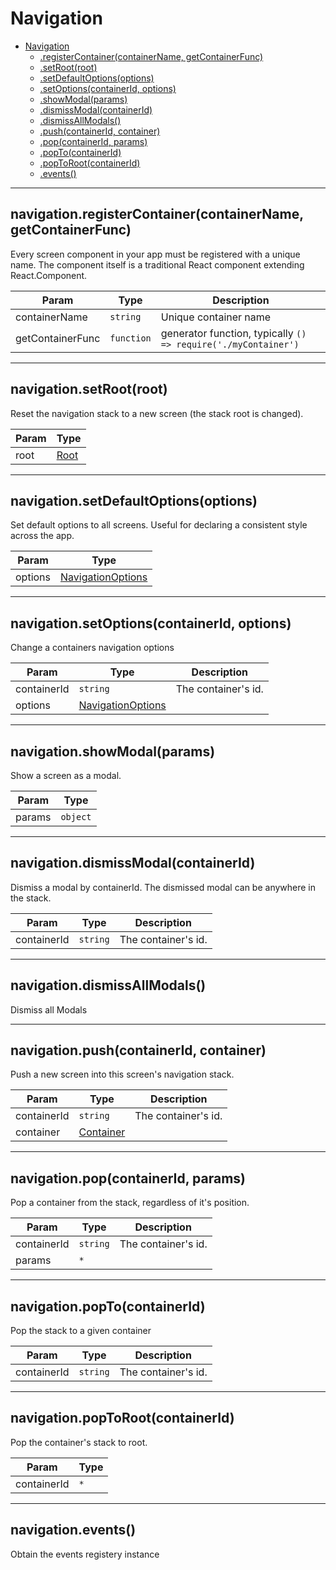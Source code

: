 <a name="Navigation"></a>

# Navigation

* [Navigation](#Navigation)
    * [.registerContainer(containerName, getContainerFunc)](#Navigation+registerContainer)
    * [.setRoot(root)](#Navigation+setRoot)
    * [.setDefaultOptions(options)](#Navigation+setDefaultOptions)
    * [.setOptions(containerId, options)](#Navigation+setOptions)
    * [.showModal(params)](#Navigation+showModal)
    * [.dismissModal(containerId)](#Navigation+dismissModal)
    * [.dismissAllModals()](#Navigation+dismissAllModals)
    * [.push(containerId, container)](#Navigation+push)
    * [.pop(containerId, params)](#Navigation+pop)
    * [.popTo(containerId)](#Navigation+popTo)
    * [.popToRoot(containerId)](#Navigation+popToRoot)
    * [.events()](#Navigation+events)


* * *

<a name="Navigation+registerContainer"></a>

## navigation.registerContainer(containerName, getContainerFunc)
Every screen component in your app must be registered with a unique name. The component itself is a traditional React component extending React.Component.


| Param | Type | Description |
| --- | --- | --- |
| containerName | <code>string</code> | Unique container name |
| getContainerFunc | <code>function</code> | generator function, typically `() => require('./myContainer')` |


* * *

<a name="Navigation+setRoot"></a>

## navigation.setRoot(root)
Reset the navigation stack to a new screen (the stack root is changed).


| Param | Type |
| --- | --- |
| root | <a href="https://wix.github.io/react-native-navigation/v2/#/docs/Root">Root</a> | 


* * *

<a name="Navigation+setDefaultOptions"></a>

## navigation.setDefaultOptions(options)
Set default options to all screens. Useful for declaring a consistent style across the app.


| Param | Type |
| --- | --- |
| options | <a href="https://wix.github.io/react-native-navigation/v2/#/docs/options/NavigationOptions">NavigationOptions</a> | 


* * *

<a name="Navigation+setOptions"></a>

## navigation.setOptions(containerId, options)
Change a containers navigation options


| Param | Type | Description |
| --- | --- | --- |
| containerId | <code>string</code> | The container's id. |
| options | <a href="https://wix.github.io/react-native-navigation/v2/#/docs/options/NavigationOptions">NavigationOptions</a> |  |


* * *

<a name="Navigation+showModal"></a>

## navigation.showModal(params)
Show a screen as a modal.


| Param | Type |
| --- | --- |
| params | <code>object</code> | 


* * *

<a name="Navigation+dismissModal"></a>

## navigation.dismissModal(containerId)
Dismiss a modal by containerId. The dismissed modal can be anywhere in the stack.


| Param | Type | Description |
| --- | --- | --- |
| containerId | <code>string</code> | The container's id. |


* * *

<a name="Navigation+dismissAllModals"></a>

## navigation.dismissAllModals()
Dismiss all Modals


* * *

<a name="Navigation+push"></a>

## navigation.push(containerId, container)
Push a new screen into this screen's navigation stack.


| Param | Type | Description |
| --- | --- | --- |
| containerId | <code>string</code> | The container's id. |
| container | <a href="https://wix.github.io/react-native-navigation/v2/#/docs/Container">Container</a> |  |


* * *

<a name="Navigation+pop"></a>

## navigation.pop(containerId, params)
Pop a container from the stack, regardless of it's position.


| Param | Type | Description |
| --- | --- | --- |
| containerId | <code>string</code> | The container's id. |
| params | <code>*</code> |  |


* * *

<a name="Navigation+popTo"></a>

## navigation.popTo(containerId)
Pop the stack to a given container


| Param | Type | Description |
| --- | --- | --- |
| containerId | <code>string</code> | The container's id. |


* * *

<a name="Navigation+popToRoot"></a>

## navigation.popToRoot(containerId)
Pop the container's stack to root.


| Param | Type |
| --- | --- |
| containerId | <code>*</code> | 


* * *

<a name="Navigation+events"></a>

## navigation.events()
Obtain the events registery instance

